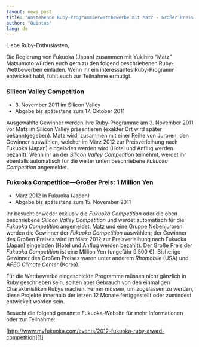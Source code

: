 ```yaml
---
layout: news_post
title: "Anstehende Ruby-Programmierwettbewerbe mit Matz - Großer Preis 1.000.000 ¥"
author: "Quintus"
lang: de
---
```


Liebe Ruby-Enthusiasten,

Die Regierung von Fukuoka (Japan) zusammen mit Yukihiro “Matz” Matsumoto
würden euch gern zu den folgend beschriebenen Ruby-Wettbewerben
einladen. Wenn ihr ein interessantes Ruby-Programm entwickelt habt,
fühlt euch zur Teilnahme ermutigt.

### Silicon Valley Competition

* 3\. November 2011 im Silicon Valley
* Abgabe bis spätestens zum 17. Oktober 2011

Ausgewählte Gewinner werden ihre Ruby-Programme am 3. November 2011 vor
Matz im Silicon Valley präsentieren (exakter Ort wird später
bekanntgegeben). Matz wird, zusammen mit einer Reihe von Juroren, den
Gewinner auswählen, welcher im März 2012 zur Preisverleihung nach
Fukuoka (Japan) eingeladen werden wird (Hotel und Anflug werden
bezahlt). Wenn ihr an der *Silicon Valley Competition* teilnehmt, werdet
ihr ebenfalls automatisch für die weiter unten beschriebene *Fukuoka
Competition* angemeldet.

### Fukuoka Competition—Großer Preis: 1 Million Yen

* März 2012 in Fukuoka (Japan)
* Abgabe bis spätestens zum 15. November 2011

Ihr besucht enweder exklusiv die *Fukuoka Competition* oder die oben
beschriebene *Silicon Valley Competition* und werdet automatisch für die
*Fukuoka Competition* angemeldet. Matz und eine Gruppe Nebenjuroren
werden die Gewinner der *Fukuoka Competition* auswählen; der Gewinner
des Großen Preises wird im März 2012 zur Preisverleihung nach Fukuoka
(Japan) eingeladen (Hotel und Anflug werden bezahlt). Der Große Preis
der *Fukuoka Competition* ist eine Million Yen (ungefähr 9.500 €).
Bisherige Gewinner des Großen Preises waren unter anderem *Rhomobile*
(USA) und *APEC Climate Center* (Korea).

Für die Wettbewerbe eingeschickte Programme müssen nicht gänzlich in
Ruby geschrieben sein, sollten aber Gebrauch von den einmaligen
Charakteristiken Rubys machen. Ferner müssen, um zugelassen zu werden,
diese Projekte innerhalb der letzen 12 Monate fertiggestellt oder
zumindest entwickelt worden sein.

Besucht die folgend genannte Fukuoka-Website für mehr Informationen oder
zur Teilnahme:

[http://www.myfukuoka.com/events/2012-fukuoka-ruby-award-competition][1]



[1]: http://www.myfukuoka.com/events/2012-fukuoka-ruby-award-competition
